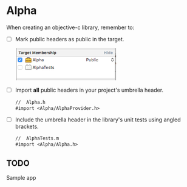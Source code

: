 # Alpha

When creating an objective-c library, remember to:

- [ ] Mark public headers as public in the target.
    
    ![Example public header](/publicheader.png?raw=true)

- [ ] Import **all** public headers in your project's umbrella header.

    ```objc
    //  Alpha.h
    #import <Alpha/AlphaProvider.h>
    ```

- [ ]  Include the umbrella header in the library's unit tests using angled brackets.

    ```objc
    //  AlphaTests.m
    #import <Alpha/Alpha.h>
    ```

## TODO

Sample app
